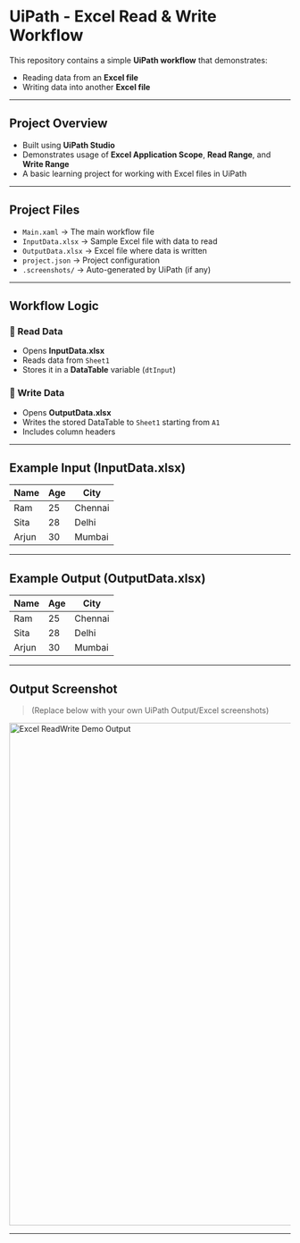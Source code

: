 # UiPath - Excel Read & Write Workflow

This repository contains a simple **UiPath workflow** that demonstrates:
- Reading data from an **Excel file**
- Writing data into another **Excel file**

---

## Project Overview
- Built using **UiPath Studio**
- Demonstrates usage of **Excel Application Scope**, **Read Range**, and **Write Range**
- A basic learning project for working with Excel files in UiPath

---

## Project Files
- `Main.xaml` → The main workflow file
- `InputData.xlsx` → Sample Excel file with data to read
- `OutputData.xlsx` → Excel file where data is written
- `project.json` → Project configuration
- `.screenshots/` → Auto-generated by UiPath (if any)

---

## Workflow Logic

### 🔹 Read Data
- Opens **InputData.xlsx**
- Reads data from `Sheet1`
- Stores it in a **DataTable** variable (`dtInput`)

### 🔹 Write Data
- Opens **OutputData.xlsx**
- Writes the stored DataTable to `Sheet1` starting from `A1`
- Includes column headers

---

## Example Input (InputData.xlsx)

| Name   | Age | City     |
|--------|-----|----------|
| Ram    | 25  | Chennai  |
| Sita   | 28  | Delhi    |
| Arjun  | 30  | Mumbai   |

---

## Example Output (OutputData.xlsx)

| Name   | Age | City     |
|--------|-----|----------|
| Ram    | 25  | Chennai  |
| Sita   | 28  | Delhi    |
| Arjun  | 30  | Mumbai   |

---

## Output Screenshot
> (Replace below with your own UiPath Output/Excel screenshots)

<img width="900" alt="Excel ReadWrite Demo Output" src="https://github.com/user-attachments/assets/sample_excel.png" />

---
